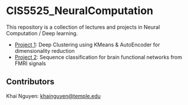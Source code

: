 # CIS5525_NeuralComputation
This repository is a collection of lectures and projects in Neural Computation / Deep learning. 

* [Project 1](https://github.com/KhaiTTNguyen/CIS5525_NeuralComputation/tree/main/Project1_DeepClustering): Deep Clustering using KMeans & AutoEncoder for dimensionality reduction
* [Project 2](https://github.com/KhaiTTNguyen/CIS5525_NeuralComputation/tree/main/Project2_SequenceClassification): Sequence classification for brain functional networks from FMRI signals

## Contributors
Khai Nguyen: khainguyen@temple.edu